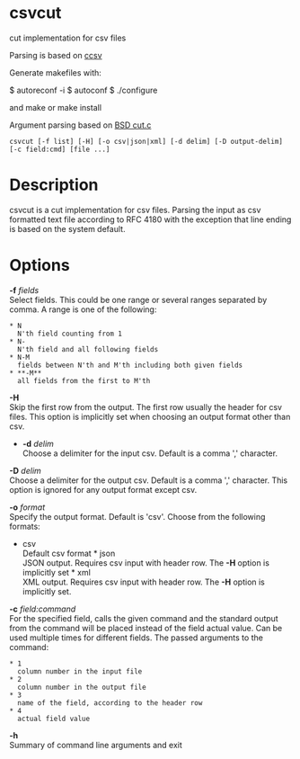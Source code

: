 # csvcut
cut implementation for csv files

Parsing is based on [ccsv](https://github.com/gega/ccsv)

Generate makefiles with:

$ autoreconf -i 
$ autoconf
$ ./configure

and make or make install


Argument parsing based on [BSD cut.c](https://github.com/freebsd/freebsd-src/blob/937a0055858a098027f464abf0b2b1ec5d36748f/usr.bin/cut/cut.c)

```
csvcut [-f list] [-H] [-o csv|json|xml] [-d delim] [-D output-delim] [-c field:cmd] [file ...]
```


# Description

csvcut is a cut implementation for csv files.
Parsing the input as csv formatted text file according to RFC 4180 with the exception that line
ending is based on the system default.


# Options


 **-f** _fields_  
  Select fields. This could be one range or several ranges separated by comma.
  A range is one of the following:
  
    * N  
      N'th field counting from 1
    * N-  
      N'th field and all following fields
    * N-M  
      fields between N'th and M'th including both given fields
    * **-M**  
      all fields from the first to M'th
  
 **-H**  
  Skip the first row from the output. The first row usually the header for csv
  files. This option is implicitly set when choosing an output format other
  than csv.
  
* **-d** _delim_  
  Choose a delimiter for the input csv. Default is a comma ',' character.
  
 **-D** _delim_  
  Choose a delimiter for the output csv. Default is a comma ',' character.
  This option is ignored for any output format except csv.
  
 **-o** _format_  
  Specify the output format. Default is 'csv'. Choose from the following
  formats:
   * csv  
      Default csv format
    * json  
      JSON output. Requires csv input with header row. The **-H** option is implicitly set
    * xml  
      XML output. Requires csv input with header row. The **-H** option is implicitly set.
  
 **-c** _field:command_  
  For the specified field, calls the given command and the standard output
  from the command will be placed instead of the field actual value. Can be
  used multiple times for different fields. The
  passed arguments to the command:
   
    * 1  
      column number in the input file
    * 2  
      column number in the output file
    * 3  
      name of the field, according to the header row
    * 4  
      actual field value
  
 **-h**  
  Summary of command line arguments and exit
  
